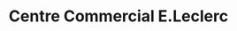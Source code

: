 ---
title: "Centre Commercial E.Leclerc"
url: /chatte/centre-commercial-e-leclerc/
shop: supermarché
---